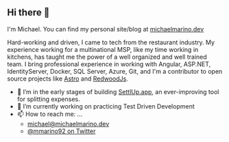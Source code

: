 ## Hi there 👋

I'm Michael. You can find my personal site/blog at [michaelmarino.dev](https://www.michaelmarino.dev)

Hard-working and driven, I came to tech from the restaurant industry. My experience working for a multinational MSP, like my time working in kitchens, has taught me the power of a well organized and well trained team. I bring professional experience in working with Angular, ASP.NET, IdentityServer, Docker, SQL Server, Azure, Git, and I'm a contributor to open source projects like [Astro](https://astro.build) and [RedwoodJs](https://redwoodjs.com/).

- 🔭 I’m in the early stages of building [SettlUp.app](https://settlup.app), an ever-improving tool for splitting expenses.
- 🌱 I’m currently working on practicing Test Driven Development
- 📫 How to reach me: ...
  - [michael@michaelmarino.dev](mailto:michael@michaelmarino.dev)
  - [@mmarino92 on Twitter](https://twitter.com/mmarino92)
<!--
**memarino92/memarino92** is a ✨ _special_ ✨ repository because its `README.md` (this file) appears on your GitHub profile.

Here are some ideas to get you started:

- 🔭 I’m currently working on ...
- 🌱 I’m currently learning ...
- 👯 I’m looking to collaborate on ...
- 🤔 I’m looking for help with ...
- 💬 Ask me about ...
- 📫 How to reach me: ...
- 😄 Pronouns: ...
- ⚡ Fun fact: ...
-->
